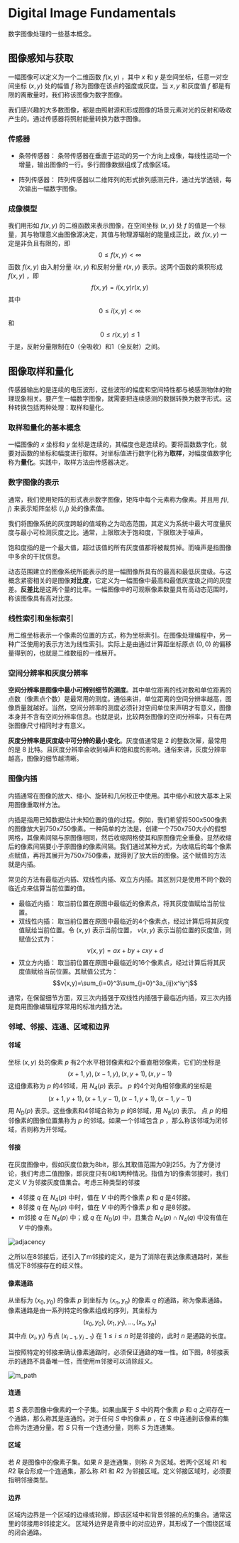 # Digital Image Fundamentals
数字图像处理的一些基本概念。

## 图像感知与获取
一幅图像可以定义为一个二维函数 $f(x,y)$ ，其中 $x$ 和 $y$ 是空间坐标，任意一对空间坐标 $(x,y)$ 处的幅值 $f$ 称为图像在该点的强度或灰度。当 $x,y$ 和灰度值 $f$ 都是有限的离散量时，我们称该图像为数字图像。

我们感兴趣的大多数图像，都是由照射源和形成图像的场景元素对光的反射和吸收产生的。通过传感器将照射能量转换为数字图像。


### 传感器
- 条带传感器：
条带传感器在垂直于运动的另一个方向上成像，每线性运动一个增量，输出图像的一行。多行图像数据组成了成像区域。

- 阵列传感器：
阵列传感器以二维阵列的形式排列感测元件，通过光学透镜，每次输出一幅数字图像。

### 成像模型
我们用形如 $f(x,y)$ 的二维函数来表示图像，在空间坐标 $(x,y)$ 处 $f$ 的值是一个标量，其与物理意义由图像源决定，其值与物理源辐射的能量成正比，故 $f(x,y)$ 一定是非负且有限的，即 $$0 \leq f(x,y) < \infty$$ 函数 $f(x,y)$ 由入射分量 $i(x,y)$ 和反射分量 $r(x,y)$ 表示。这两个函数的乘积形成 $f(x,y)$ ，即 $$f(x,y)=i(x,y)r(x,y)$$ 其中 $$0 \leq i(x,y) < \infty$$ 和 $$0 \leq r(x,y) \leq 1$$ 于是，反射分量限制在0（全吸收）和1（全反射）之间。

## 图像取样和量化
传感器输出的是连续的电压波形，这些波形的幅度和空间特性都与被感测物体的物理现象相关。要产生一幅数字图像，就需要把连续感测的数据转换为数字形式。这种转换包括两种处理：取样和量化。

### 取样和量化的基本概念
一幅图像的 $x$ 坐标和 $y$ 坐标是连续的，其幅度也是连续的。要将函数数字化，就要对函数的坐标和幅度进行取样。对坐标值进行数字化称为**取样**，对幅度值数字化称为**量化**。实践中，取样方法由传感器决定。

### 数字图像的表示
通常，我们使用矩阵的形式表示数字图像，矩阵中每个元素称为像素。并且用 $f(i,j)$ 来表示矩阵坐标 $(i,j)$ 处的像素值。

我们将图像系统的灰度跨越的值域称之为动态范围，其定义为系统中最大可度量灰度与最小可检测灰度之比。通常，上限取决于饱和度，下限取决于噪声。

饱和度指的是一个最大值，超过该值的所有灰度值都将被裁剪掉。而噪声是指图像中多余的干扰信息。

动态范围建立的图像系统所能表示的是一幅图像所具有的最高和最低灰度级。与这概念紧密相关的是图像**对比度**，它定义为一幅图像中最高和最低灰度级之间的灰度差。**反差比**是这两个量的比率。一幅图像中的可观察像素数量具有高动态范围时，称该图像具有高对比度。

### 线性索引和坐标索引
用二维坐标表示一个像素的位置的方式，称为坐标索引。在图像处理编程中，另一种广泛使用的表示方法为线性索引。实际上是由通过计算距坐标原点 $(0,0)$ 的偏移量得到的，也就是二维数组的一维展开。

### 空间分辨率和灰度分辨率
**空间分辨率是图像中最小可辨别细节的测度**。其中单位距离的线对数和单位距离的点数（像素点个数）是最常用的测度。通俗来讲，单位距离的空间分辨率越高，图像质量就越好。当然，空间分辨率的测度必须针对空间单位来声明才有意义，图像本身并不含有空间分辨率信息。也就是说，比较两张图像的空间分辨率，只有在两张图像尺寸相同时才有意义。

**灰度分辨率是灰度级中可分辨的最小变化**。灰度值通常是 $2$ 的整数次幂，最常用的是 $8$ 比特。且灰度分辨率会收到噪声和饱和度的影响。通俗来讲，灰度分辨率越高，图像的细节越清晰。

### 图像内插
内插通常在图像的放大、缩小、旋转和几何校正中使用。其中缩小和放大基本上采用图像重取样方法。

内插是指用已知数据估计未知位置的值的过程。例如，我们希望将500x500像素的图像放大到750x750像素。一种简单的方法是，创建一个750x750大小的假想网格，其像素间隔与原图像相同，然后收缩网格使其和原图像完全重叠。显然收缩后的像素间隔要小于原图像的像素间隔。我们通过某种方式，为收缩后的每个像素点赋值，再将其展开为750x750像素，就得到了放大后的图像。这个赋值的方法就是内插。

常见的方法有最临近内插、双线性内插、双立方内插。其区别只是使用不同个数的临近点来估算当前位置的值。

- 最临近内插：
取当前位置在原图中最临近的像素点，将其灰度值赋给当前位置。
- 双线性内插：
取当前位置在原图中最临近的4个像素点，经过计算后将其灰度值赋给当前位置。令 $(x,y)$ 表示当前位置， $v(x,y)$ 表示当前位置的灰度值，则赋值公式为： $$v(x,y)=ax+by+cxy+d$$ 
- 双立方内插：
取当前位置在原图中最临近的16个像素点，经过计算后将其灰度值赋给当前位置。其赋值公式为： $$v(x,y)=\sum_{i=0}^3\sum_{j=0}^3a_{ij}x^iy^j$$ 

通常，在保留细节方面，双三次内插强于双线性内插强于最临近内插，双三次内插是商用图像编辑程序常用的标准内插方法。

### 邻域、邻接、连通、区域和边界
#### 邻域
坐标 $(x,y)$ 处的像素 $p$ 有2个水平相邻像素和2个垂直相邻像素，它们的坐标是  $$(x+1,y),(x-1,y),(x,y+1),(x,y-1)$$ 这组像素称为 $p$ 的4邻域，用 $N_4(p)$ 表示。
$p$ 的4个对角相邻像素的坐标是 $$(x+1,y+1),(x+1,y-1),(x-1,y+1),(x-1,y-1)$$ 用 $N_D(p)$  表示。这些像素和4邻域合称为 $p$ 的8邻域，用 $N_8(p)$ 表示。
点 $p$ 的相邻像素的图像位置集称为 $p$ 的邻域。如果一个邻域包含 $p$ ，那么称该邻域为闭邻域，否则称为开邻域。

#### 邻接
在灰度图像中，假如灰度位数为8bit，那么其取值范围为0到255。为了方便讨论，我们考虑二值图像，即灰度只有0和1两种情况。指值为1的像素邻接时，我们定义 $V$ 为邻接灰度值集合。考虑三种类型的邻接
- 4邻接
$q$ 在 $N_4(p)$ 中时，值在 $V$ 中的两个像素 $p$ 和 $q$ 是4邻接。
- 8邻接
$q$ 在 $N_D(p)$ 中时，值在 $V$ 中的两个像素 $p$ 和 $q$ 是8邻接。
- m邻接
$q$ 在 $N_4(p)$ 中；或 $q$ 在 $N_D(p)$ 中，且集合 $N_4(p) \cap N_4(q)$ 中没有值在 $V$ 中的像素。

![adjacency](./images/adjacency.png)

之所以在8邻接后，还引入了m邻接的定义，是为了消除在表达像素通路时，某些情况下8邻接存在的歧义性。

#### 像素通路
从坐标为 $(x_0,y_0)$ 的像素 $p$ 到坐标为 $(x_n,y_n)$ 的像素 $q$ 的通路，称为像素通路。像素通路是由一系列特定的像素组成的序列，其坐标为 $$(x_0,y_0),(x_1,y_1),...,(x_n,y_n)$$ 其中点 $(x_i,y_i)$ 与点 $(x_{i-1},y_{i-1})$ 在 $1 \leq i \leq n$ 时是邻接的，此时 $n$ 是通路的长度。

当按照特定的邻接来确认像素通路时，必须保证通路的唯一性。如下图，8邻接表示的通路不具备唯一性，而使用m邻接可以消除歧义。

![m_path](./images/m_path.png)

#### 连通
若 $S$ 表示图像中像素的一个子集。如果由属于 $S$ 中的两个像素 $p$ 和 $q$ 之间存在一个通路，那么称其是连通的。对于任何 $S$ 中的像素 $p$ ，在 $S$ 中连通到该像素的集合称为连通分量。若 $S$ 只有一个连通分量，则称 $S$ 为连通集。

#### 区域
若 $R$ 是图像中的像素子集。如果 $R$ 是连通集，则称 $R$ 为区域。若两个区域 $R1$ 和 $R2$ 联合形成一个连通集，那么称 $R1$ 和 $R2$ 为邻接区域。定义邻接区域时，必须要指明邻接类型。

#### 边界
区域内边界是一个区域的边缘或轮廓，即该区域中和背景邻接的点的集合。通常这里的邻接用8邻接定义。
区域外边界是背景中的对应边界，其形成了一个围绕区域的闭合通路。